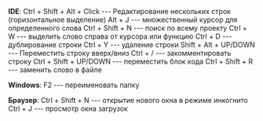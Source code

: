 **IDE**:
Ctrl + Shift + Alt + Click --- Редактирование нескольких строк (горизонтальное выделение)
Alt + J --- множественный курсор для определенного слова
Ctrl + Shift + N --- поиск по всему проекту
Ctrl + W --- выделить слово справа от курсора или функцию
Ctrl + D --- дублирование строки
Ctrl + Y --- удаление строки
Shift + Alt + UP/DOWN --- Переместить строку вверх/вниз
Ctrl + / --- закомментировать строку
Ctrl + Shift + UP/DOWN --- переместить блок кода
Ctrl + Shift + R --- заменить слово в файле

**Windows**:
F2 --- переименовать папку


**Браузер**:
Ctrl + Shift + N --- открытие нового окна в режиме инкогнито
Ctrl + J --- просмотр окна загрузок